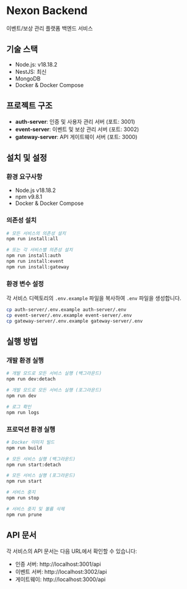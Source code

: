 # Nexon Backend

이벤트/보상 관리 플랫폼 백엔드 서비스

## 기술 스택

- Node.js: v18.18.2
- NestJS: 최신
- MongoDB
- Docker & Docker Compose

## 프로젝트 구조

- **auth-server**: 인증 및 사용자 관리 서버 (포트: 3001)
- **event-server**: 이벤트 및 보상 관리 서버 (포트: 3002)
- **gateway-server**: API 게이트웨이 서버 (포트: 3000)

## 설치 및 설정

### 환경 요구사항

- Node.js v18.18.2
- npm v9.8.1
- Docker & Docker Compose

### 의존성 설치

```bash
# 모든 서비스의 의존성 설치
npm run install:all

# 또는 각 서비스별 의존성 설치
npm run install:auth
npm run install:event
npm run install:gateway
```

### 환경 변수 설정

각 서비스 디렉토리의 `.env.example` 파일을 복사하여 `.env` 파일을 생성합니다.

```bash
cp auth-server/.env.example auth-server/.env
cp event-server/.env.example event-server/.env
cp gateway-server/.env.example gateway-server/.env
```

## 실행 방법

### 개발 환경 실행

```bash
# 개발 모드로 모든 서비스 실행 (백그라운드)
npm run dev:detach

# 개발 모드로 모든 서비스 실행 (포그라운드)
npm run dev

# 로그 확인
npm run logs
```

### 프로덕션 환경 실행

```bash
# Docker 이미지 빌드
npm run build

# 모든 서비스 실행 (백그라운드)
npm run start:detach

# 모든 서비스 실행 (포그라운드)
npm run start

# 서비스 중지
npm run stop

# 서비스 중지 및 볼륨 삭제
npm run prune
```

## API 문서

각 서비스의 API 문서는 다음 URL에서 확인할 수 있습니다:

- 인증 서버: http://localhost:3001/api
- 이벤트 서버: http://localhost:3002/api
- 게이트웨이: http://localhost:3000/api